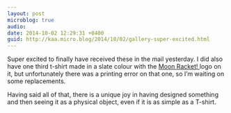 ```yaml
---
layout: post
microblog: true
audio: 
date: 2014-10-02 12:29:31 +0400
guid: http://kaa.micro.blog/2014/10/02/gallery-super-excited.html
---
```

Super excited to finally have received these in the mail yesterday. I did also have one third t-shirt made in a slate colour with the <a href="http://moonracket.com">Moon Racket! </a>logo on it, but unfortunately there was a printing error on that one, so I’m waiting on some replacements.

Having said all of that, there is a unique joy in having designed something  and then seeing it as a physical object, even if it is as simple as a T-shirt.
